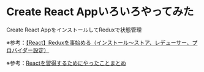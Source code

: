 # Create React Appいろいろやってみた

Create React AppをインストールしてReduxで状態管理

※参考：[【React】Reduxを事始める（インストール〜ストア、レデューサー、プロバイダー設定）](https://www.i-ryo.com/entry/2020/06/23/081325)

※参考：[Reactを習得するためにやったことまとめ](https://qiita.com/i-ryo/items/1573b71313e1b3660c04)